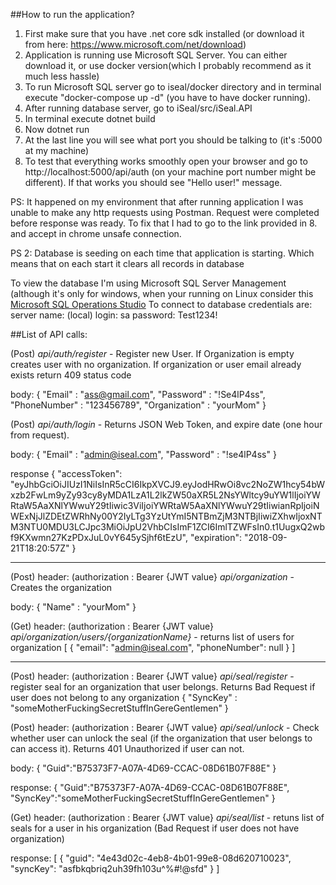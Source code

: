 ##How to run the application?

1. First make sure that you have .net core sdk installed (or download it from here: https://www.microsoft.com/net/download)
2. Application is running use Microsoft SQL Server. You can either download it, or use docker version(which I probably recommend as it much less hassle)
3. To run Microsoft SQL server go to iseal/docker directory and in terminal execute "docker-compose up -d" (you have to have docker running).
4. After running database server, go to iSeal/src/iSeal.API
5. In terminal execute dotnet build
6. Now dotnet run
7. At the last line you will see what port you should be talking to (it's :5000 at my machine)
8. To test that everything works smoothly open your browser and go to http://localhost:5000/api/auth (on your machine port number might be different). If that works you should see "Hello user!" message.

PS: It happened on my environment that after running application I was unable to make any http requests using Postman. Request were completed before response was ready. To fix that I had to go to the link provided in 8. and accept in chrome unsafe connection.

PS 2: Database is seeding on each time that application is starting. Which means that on each start it clears all records in database

To view the database I'm using Microsoft SQL Server Management (although it's only for windows, when your running on Linux consider this [Microsoft SQL Operations Studio](https://docs.microsoft.com/pl-pl/sql/sql-operations-studio/what-is?view=sql-server-2017)
To connect to database credentials are:
server name: (local)
login: sa
password: Test1234!

##List of API calls:

(Post)
*api/auth/register* - Register new User. If Organization is empty creates user with no organization. If organization or user email already exists return 409 status code

body:
{
	"Email" : "ass@gmail.com",
	"Password" : "!Se4lP4ss",
	"PhoneNumber" : "123456789",
	"Organization" : "yourMom"
}

(Post)
*api/auth/login* - Returns JSON Web Token, and expire date (one hour from request).

body:
{
  "Email" : "admin@iseal.com",
  "Password" : "!se4lP4ss"
}

response
{
    "accessToken": "eyJhbGciOiJIUzI1NiIsInR5cCI6IkpXVCJ9.eyJodHRwOi8vc2NoZW1hcy54bWxzb2FwLm9yZy93cy8yMDA1LzA1L2lkZW50aXR5L2NsYWltcy9uYW1lIjoiYWRtaW5AaXNlYWwuY29tIiwic3ViIjoiYWRtaW5AaXNlYWwuY29tIiwianRpIjoiNWExNjJlZDEtZWRhNy00Y2IyLTg3YzUtYmI5NTBmZjM3NTBjIiwiZXhwIjoxNTM3NTU0MDU3LCJpc3MiOiJpU2VhbCIsImF1ZCI6ImlTZWFsIn0.t1UugxQ2wbf9KXwmn27KzPDxJuL0vY645ySjhf6tEzU",
    "expiration": "2018-09-21T18:20:57Z"
}

----

(Post)
header: (authorization : Bearer {JWT value}
*api/organization* - Creates the organization

body:
{
	"Name" : "yourMom"
}

(Get)
header: (authorization : Bearer {JWT value}
*api/organization/users/{organizationName}* - returns list of users for organization
[
    {
        "email": "admin@iseal.com",
        "phoneNumber": null
    }
]

----

(Post)
header: (authorization : Bearer {JWT value}
*api/seal/register* - register seal for an organization that user belongs. Returns Bad Request if user does not belong to any organization
{
	"SyncKey" : "someMotherFuckingSecretStuffInGereGentlemen"
}

(Post)
header: (authorization : Bearer {JWT value}
*api/seal/unlock* - Check whether user can unlock the seal (if the organization that user belongs to can access it). Returns 401 Unauthorized if user can not.

body: 
{
	"Guid":"B75373F7-A07A-4D69-CCAC-08D61B07F88E"
}

response:
{
	"Guid":"B75373F7-A07A-4D69-CCAC-08D61B07F88E",
	"SyncKey":"someMotherFuckingSecretStuffInGereGentlemen"
}

(Get)
header: (authorization : Bearer {JWT value}
*api/seal/list* - retuns list of seals for a user in his organization (Bad Request if user does not have organization)

response:
[
    {
        "guid": "4e43d02c-4eb8-4b01-99e8-08d620710023",
        "syncKey": "asfbkqbriq2uh39fh103u^%#!@sfd"
    }
]